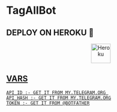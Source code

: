 # TagAllBot




## DEPLOY ON HEROKU 🚀

<p align="center"><a href="https://heroku.com/deploy?template=https://github.com/Ergans33/TagAllBot-1"><img align="center" alt="Heroku" width="52px" src="https://www.nicepng.com/png/full/223-2233246_heroku-logo-salesforce-heroku.png"></p>
 




## VARS

```
API_ID :- GET IT FROM MY.TELEGRAM.ORG 
API_HASH :- GET IT FROM MY.TELEGRAM.ORG
TOKEN :- GET IT FROM @BOTFATHER
```
